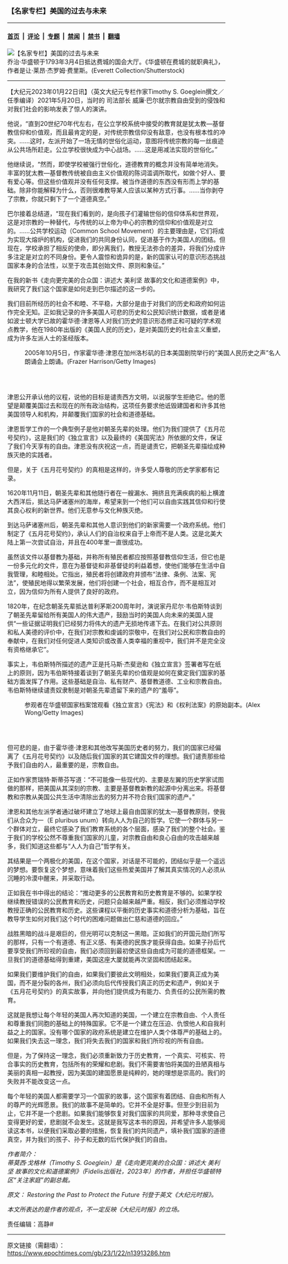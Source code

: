 ### 【名家专栏】美国的过去与未来

---

#### [首页](../../../..?n13913286) &nbsp;|&nbsp; [评论](../../../../../epoch-comment?n13913286) &nbsp;|&nbsp; [专题](../../../../../epoch-special?n13913286) &nbsp;|&nbsp; [禁闻](../../../../../epoch-news?n13913286) &nbsp;|&nbsp; [禁书](../../../../../books?n13913286) &nbsp;|&nbsp; [翻墙](https://github.com/gfw-breaker/nogfw/blob/master/README.md?n13913286)


<div><img alt="【名家专栏】美国的过去与未来" class="attachment-djy_600_400 size-djy_600_400 wp-post-image" src="https://i.epochtimes.com/assets/uploads/2023/01/id13913313-shutterstock_245963875-700x420-600x400.jpg"/>
<div class="caption">
 乔治‧华盛顿于1793年3月4日抵达费城的国会大厅。《华盛顿在费城的就职典礼》，作者是让‧莱昂‧杰罗姆‧费里斯。(Everett Collection/Shutterstock)
</div></div><hr/><div class="post_content" id="artbody" itemprop="articleBody">
 <!-- article content begin -->
 <p>
  【大纪元2023年01月22日讯】（英文大纪元专栏作家Timothy S. Goeglein撰文／任季编译）2021年5月20日，当时的
  <ok href="https://www.epochtimes.com/gb/tag/%E5%8F%B8%E6%B3%95%E9%83%A8%E9%95%BF.html">
   司法部长
  </ok>
  威廉‧巴尔就宗教自由受到的侵蚀和对我们社会的影响发表了惊人的演讲。
 </p>
 <p>
  他说，“直到20世纪70年代左右，在公立学校系统中接受的教育就是犹太教—基督教信仰和价值观，而且最肯定的是，对传统宗教信仰没有敌意，也没有根本性的冲突。……这时，左派开始了一场无情的世俗化运动，意图将传统宗教的每一丝痕迹从公共场所赶走。公立学校很快成为中心战场。……这是用减法实现的世俗化。”
 </p>
 <p>
  他继续说，“然而，即使学校被强行世俗化，道德教育的概念并没有简单地消失。丰富的犹太教—基督教传统被自由主义价值观的陈词滥调所取代，如做个好人、要有爱心等。但这些价值观并没有任何支撑。被当作道德的东西没有形而上学的基础。除非你能解释为什么，否则很难教导某人应该以某种方式行事。……当你剥夺了宗教，你就只剩下了一个道德真空。”
 </p>
 <p>
  巴尔接着总结道，“现在我们看到的，是向孩子们灌输世俗的信仰体系和世界观，这是对宗教的一种替代，与传统的以上帝为中心的宗教的信仰和价值观是对立的。……公共学校运动（Common School Movement）的主要理由是，它们将成为实现大熔炉的机构，促进我们的共同身份认同，促进基于作为美国人的团结。但现在，学校承担了相反的使命，即分离我们，教授无法弥合的差异，将我们分成许多注定是对立的不同身份。更令人震惊和诡异的是，新的国家认可的意识形态挑战国家本身的合法性，以至于攻击其创始文件、原则和象征。”
 </p>
 <p>
  在我的新书《走向更完美的合众国：讲述大
  <ok href="https://www.epochtimes.com/gb/tag/%E7%BE%8E%E5%88%A9%E5%9D%9A.html">
   美利坚
  </ok>
  故事的文化和道德案例》中，我研究了我们这个国家是如何走到巴尔描述的这一步的。
 </p>
 <p>
  我们目前所经历的社会不和睦、不平稳，大部分是由于对我们的历史和政府如何运作完全无知。正如我记录的许多美国人可悲的历史和公民知识统计数据，或者是诸如波士顿大学已故的霍华德‧津恩等人对我们历史的意识形态修正和可疑的学术观点教学，他在1980年出版的《美国人民的历史》，是对美国历史的社会主义重塑，成为许多左派人士的圣经版本。
 </p>
 <figure aria-describedby="caption-attachment-13913315" class="wp-caption aligncenter" id="attachment_13913315" style="width: 600px">
  <ok href=" https://i.epochtimes.com/assets/uploads/2023/01/id13913315-0bec0287824ace03e996cf86af048e0a-1200x835-450x313.jpg" rel="noreferrer noopener" target="_blank">
   <img alt="" class="wp-image-13913315" src="https://i.epochtimes.com/assets/uploads/2023/01/id13913315-0bec0287824ace03e996cf86af048e0a-1200x835-450x313.jpg"/>
  </ok>
  <br/><figcaption class="wp-caption-text" id="caption-attachment-13913315">
   2005年10月5日，作家霍华德‧津恩在加州洛杉矶的日本美国剧院举行的“美国人民历史之声”名人朗诵会上朗诵。(Frazer Harrison/Getty Images)
  </figcaption><br/>
 </figure><br/>
 <p>
  津恩公开承认他的议程，说他的目标是谴责西方文明，以说服学生拒绝它。他的愿望是颠覆美国过去和现在的所有政治结构，这项任务要求他诋毁建国者和许多其他美国领导人和机构，并颠覆我们国家的社会和道德基础。
 </p>
 <p>
  津恩哲学工作的一个典型例子是他对朝圣先辈的处理。他们为我们提供了《五月花号契约》，这是我们的《独立宣言》以及最终的《美国宪法》所依据的文件，保证了我们今天享有的自由。津恩没有庆祝这一点，而是谴责它，把朝圣先辈描绘成种族灭绝的实践者。
 </p>
 <p>
  但是，关于《五月花号契约》的真相是这样的，许多受人尊敬的历史学家都有记录。
 </p>
 <p>
  1620年11月11日，朝圣先辈和其他随行者在一艘漏水、拥挤且充满疾病的船上横渡大西洋后，抵达马萨诸塞州的海岸，希望来到一个他们可以自由实践其信仰和行使其良心权利的新世界。他们无意参与文化种族灭绝。
 </p>
 <p>
  到达马萨诸塞州后，朝圣先辈和其他人意识到他们的新家需要一个政府系统。他们制定了《五月花号契约》，承认人们的自治权来自于上帝而不是人类。这是北美大陆上第一次尝试自治，并且在400年里一直很成功。
 </p>
 <p>
  虽然该文件以基督教为基础，并称所有殖民者都应按照基督教信仰生活，但它也是一份多元化的文件，意在为基督徒和非基督徒的利益着想，使他们能够在生活中自我管理，和睦相处。它指出，殖民者将创建政府并颁布“法律、条例、法案、宪法”，使殖民地得以繁荣发展，他们将创建一个社会，相互合作，而不是相互对立，因为信仰为所有人提供了良好的政府。
 </p>
 <p>
  1820年，在纪念朝圣先辈抵达普利茅斯200周年时，演说家丹尼尔‧韦伯斯特谈到了朝圣先辈留给所有美国人的伟大遗产，鼓励当时的美国人向未来的美国人提供“一些证据证明我们已经努力将伟大的遗产无损地传递下去。在我们对公共原则和私人美德的评价中，在我们对宗教和虔诚的崇敬中，在我们对公民和宗教自由的奉献中，在我们对任何促进人类知识或改善人类幸福的重视中，我们并不是完全没有资格继承它”。
 </p>
 <p>
  事实上，韦伯斯特所描述的遗产正是托马斯‧杰斐逊和《独立宣言》签署者写在纸上的原则，因为韦伯斯特接着谈到了朝圣先辈的价值观是如何在奠定我们国家的基础方面发挥了作用。这些基础是自治、私有财产、基督教道德、工业和宗教自由。韦伯斯特继续谴责奴隶制是对朝圣先辈遗留下来的遗产的“羞辱”。
 </p>
 <figure aria-describedby="caption-attachment-13913317" class="wp-caption aligncenter" id="attachment_13913317" style="width: 600px">
  <ok href=" https://i.epochtimes.com/assets/uploads/2023/01/id13913317-Constitution_HowToUnd-1200x800-600x400.jpg" rel="noreferrer noopener" target="_blank">
   <img alt="" class="size-large wp-image-13913317" src="https://i.epochtimes.com/assets/uploads/2023/01/id13913317-Constitution_HowToUnd-1200x800-600x400.jpg"/>
  </ok>
  <br/><figcaption class="wp-caption-text" id="caption-attachment-13913317">
   参观者在华盛顿国家档案馆观看《独立宣言》《宪法》和《权利法案》的原始副本。(Alex Wong/Getty Images)
  </figcaption><br/>
 </figure><br/>
 <p>
  但可悲的是，由于霍华德‧津恩和其他改写美国历史者的努力，我们的国家已经偏离了《五月花号契约》以及随后我们国家的其它建国文件的理想。我们谴责那些给予我们自由的人，最重要的是，宗教自由。
 </p>
 <p>
  正如作家贾瑞特‧斯蒂芬写道：“不可能像一些现代的、主要是左翼的历史学家试图做的那样，把美国从其深刻的宗教、主要是基督教新教的起源中分离出来。将基督教和宗教从美国公共生活中清除出去的努力并不符合我们国家的遗产。”
 </p>
 <p>
  津恩和其他左派学者通过破坏建立了地球上最自由国家的犹太—基督教原则，使我们从合众为一（E pluribus unum）转向人人为自己的哲学。它使一个群体与另一个群体对立，最终它感染了我们教育系统的各个层面，感染了我们的整个社会。鉴于我们的学校公然不尊重我们国家的儿童，对宗教自由和良心自由的攻击越来越多，我们知道这些都与“人人为自己”哲学有关。
 </p>
 <p>
  其结果是一个两极化的美国，在这个国家，对话是不可能的，团结似乎是一个遥远的梦想。要恢复这个梦想，意味着我们这些热爱美国并了解其真实情况的人必须从沉睡的冷漠中醒来，并采取行动。
 </p>
 <p>
  正如我在书中得出的结论：“推动更多的公民教育和历史教育是不够的。如果学校继续教授错误的公民教育和历史，问题只会越来越严重。相反，我们必须推动学校教授正确的公民教育和历史。这些课程以平衡的历史事实和道德分析为基础，旨在教导学生如何对我们这个时代的困难问题做出仁慈和道德的回应。”
 </p>
 <p>
  战胜黑暗的战斗是艰巨的，但光明可以克制这一黑暗。正如我们的开国元勋们所写的那样，只有一个有道德、有正义感、有美德的民族才能获得自由。如果子孙后代要享受我们所珍视的自由，我们必须回到最初使这些自由成为可能的道德框架。一旦我们的道德基础得到重建，美国这座大厦就能再次坚固和团结起来。
 </p>
 <p>
  如果我们要维护我们的自由，如果我们要彼此文明相处，如果我们要真正成为美国，而不是分裂的各州，我们必须向后代传授我们真正的历史和遗产，例如关于《五月花号契约》的真实故事，并向他们提供成为有能力、负责任的公民所需的教育。
 </p>
 <p>
  这就是我想让每个年轻的美国人再次知道的美国，一个建立在宗教自由、个人责任和尊重我们同胞的基础上的特殊国家。它不是一个建立在压迫、仇恨他人和自我利益之上的国家。没有哪个国家的政府系统是建立在维护人类个体尊严的基础上的。如果我们失去这一理念，我们将失去我们的国家和我们所珍视的所有自由。
 </p>
 <p>
  但是，为了保持这一理念，我们必须重新致力于历史教育，一个真实、可核实、符合事实的历史教育，包括所有的荣耀和悲剧。我们不需要害怕将美国的丑陋真相与美丽的真相一起教授，因为美国的建国愿景是纯粹的，她的理想是崇高的。我们的失败并不能改变这一点。
 </p>
 <p>
  每个年轻的美国人都需要学习一个国家的故事，这个国家有着团结、自由和所有人的尊严的光辉愿景。我们的故事不是简单的。它并不全是好事。但至少到目前为止，它并不是一个悲剧。如果我们能够恢复对我们国家的共同爱，那种寻求使自己变得更好的爱，悲剧就不会发生。这就是我写这本书的原因，并希望许多人能够阅读这本书，以便我们采取必要的措施，恢复我们的共同遗产，填补我们国家的道德真空，并为我们的孩子、孙子和无数的后代保护我们的自由。
 </p>
 <p>
  <em>
   作者简介：
   <br/>
   蒂莫西‧戈格林（Timothy S. Goeglein）是《走向更完美的合众国：讲述大
   <ok href="https://www.epochtimes.com/gb/tag/%E7%BE%8E%E5%88%A9%E5%9D%9A.html">
    美利坚
   </ok>
   故事的文化和道德案例》（Fidelis出版社，2023年）的作者，并担任华盛顿特区“关注家庭”的副总裁。
  </em>
 </p>
 <p>
  <em>
   原文：
   <ok href="https://www.theepochtimes.com/restoring-the-past-to-protect-the-future_4978830.html">
    Restoring the Past to Protect the Future
   </ok>
   刊登于英文《大纪元时报》。
  </em>
 </p>
 <p>
  <em>
   本文所表达的是作者的观点，不一定反映《大纪元时报》的立场。
  </em>
 </p>
 <p>
  责任编辑：高静#
 </p>
 <!-- article content end -->
 <div id="below_article_ad">
 </div>
</div>


---

原文链接（需翻墙）：https://www.epochtimes.com/gb/23/1/22/n13913286.htm